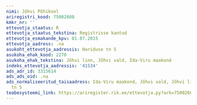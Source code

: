 ```yaml
---
nimi: Jõhvi Põhikool
ariregistri_kood: 75002608
kmkr_nr: ''
ettevotja_staatus: R
ettevotja_staatus_tekstina: Registrisse kantud
ettevotja_esmakande_kpv: 01.07.2015
ettevotja_aadress: .na
asukoht_ettevotja_aadressis: Hariduse tn 5
asukoha_ehak_kood: 2270
asukoha_ehak_tekstina: Jõhvi linn, Jõhvi vald, Ida-Viru maakond
indeks_ettevotja_aadressis: '41534'
ads_adr_id: 3315614
ads_ads_oid: .na
ads_normaliseeritud_taisaadress: Ida-Viru maakond, Jõhvi vald, Jõhvi linn, Hariduse
  tn 5
teabesysteemi_link: https://ariregister.rik.ee/ettevotja.py?ark=75002608&ref=rekvisiidid
---
```


